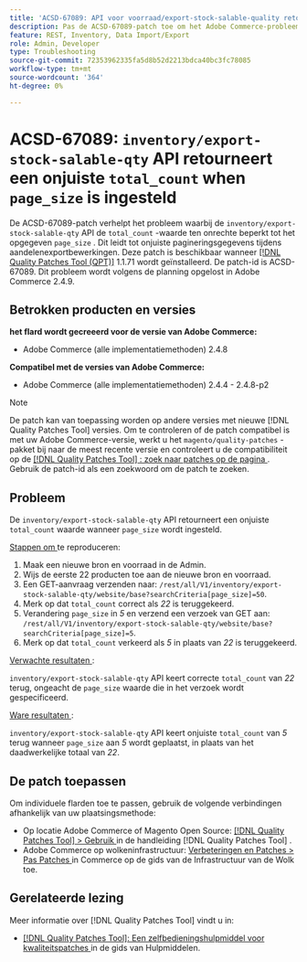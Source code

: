 ```yaml
---
title: 'ACSD-67089: API voor voorraad/export-stock-salable-quality retourneert een onjuiste total_count wanneer page_size is ingesteld'
description: Pas de ACSD-67089-patch toe om het Adobe Commerce-probleem op te lossen waarbij de "voorraad/export-stock-salable-quality"-API de "total_count"-waarde ten onrechte beperkt tot de opgegeven "page_size", wat leidt tot onjuiste pagineringsgegevens tijdens voorraadexportbewerkingen.
feature: REST, Inventory, Data Import/Export
role: Admin, Developer
type: Troubleshooting
source-git-commit: 72353962335fa5d8b52d2213bdca40bc3fc78085
workflow-type: tm+mt
source-wordcount: '364'
ht-degree: 0%

---
```


# ACSD-67089: `inventory/export-stock-salable-qty` API retourneert een onjuiste `total_count` when `page_size` is ingesteld

De ACSD-67089-patch verhelpt het probleem waarbij de `inventory/export-stock-salable-qty` API de `total_count` -waarde ten onrechte beperkt tot het opgegeven `page_size` . Dit leidt tot onjuiste pagineringsgegevens tijdens aandelenexportbewerkingen. Deze patch is beschikbaar wanneer [[!DNL Quality Patches Tool (QPT)]](/help/tools/quality-patches-tool/quality-patches-tool-to-self-serve-quality-patches.md) 1.1.71 wordt geïnstalleerd. De patch-id is ACSD-67089. Dit probleem wordt volgens de planning opgelost in Adobe Commerce 2.4.9.

## Betrokken producten en versies

**het flard wordt gecreeerd voor de versie van Adobe Commerce:**

* Adobe Commerce (alle implementatiemethoden) 2.4.8

**Compatibel met de versies van Adobe Commerce:**

* Adobe Commerce (alle implementatiemethoden) 2.4.4 - 2.4.8-p2

>[!NOTE]
>
>De patch kan van toepassing worden op andere versies met nieuwe [!DNL Quality Patches Tool] versies. Om te controleren of de patch compatibel is met uw Adobe Commerce-versie, werkt u het `magento/quality-patches` -pakket bij naar de meest recente versie en controleert u de compatibiliteit op de [[!DNL Quality Patches Tool] : zoek naar patches op de pagina ](https://experienceleague.adobe.com/tools/commerce-quality-patches/index.html) . Gebruik de patch-id als een zoekwoord om de patch te zoeken.

## Probleem

De `inventory/export-stock-salable-qty` API retourneert een onjuiste `total_count` waarde wanneer `page_size` wordt ingesteld.

<u> Stappen om </u> te reproduceren:

1. Maak een nieuwe bron en voorraad in de Admin.
1. Wijs de eerste 22 producten toe aan de nieuwe bron en voorraad.
1. Een GET-aanvraag verzenden naar:
   `/rest/all/V1/inventory/export-stock-salable-qty/website/base?searchCriteria[page_size]=50`.
1. Merk op dat `total_count` correct als *22* is teruggekeerd.
1. Verandering `page_size` in *5* en verzend een verzoek van GET aan:
   `/rest/all/V1/inventory/export-stock-salable-qty/website/base?searchCriteria[page_size]=5`.
1. Merk op dat `total_count` verkeerd als *5* in plaats van *22* is teruggekeerd.

<u> Verwachte resultaten </u>:

`inventory/export-stock-salable-qty` API keert correcte `total_count` van *22* terug, ongeacht de `page_size` waarde die in het verzoek wordt gespecificeerd.

<u> Ware resultaten </u>:

`inventory/export-stock-salable-qty` API keert onjuiste `total_count` van *5* terug wanneer `page_size` aan *5* wordt geplaatst, in plaats van het daadwerkelijke totaal van *22*.

## De patch toepassen

Om individuele flarden toe te passen, gebruik de volgende verbindingen afhankelijk van uw plaatsingsmethode:

* Op locatie Adobe Commerce of Magento Open Source: [[!DNL Quality Patches Tool] > Gebruik ](/help/tools/quality-patches-tool/usage.md) in de handleiding [!DNL Quality Patches Tool] .
* Adobe Commerce op wolkeninfrastructuur: [ Verbeteringen en Patches > Pas Patches ](https://experienceleague.adobe.com/docs/commerce-cloud-service/user-guide/develop/upgrade/apply-patches.html) in Commerce op de gids van de Infrastructuur van de Wolk toe.

## Gerelateerde lezing

Meer informatie over [!DNL Quality Patches Tool] vindt u in:

* [[!DNL Quality Patches Tool]: Een zelfbedieningshulpmiddel voor kwaliteitspatches ](/help/tools/quality-patches-tool/quality-patches-tool-to-self-serve-quality-patches.md) in de gids van Hulpmiddelen.
